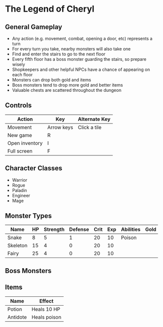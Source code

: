 # The Legend of Cheryl

## General Gameplay

* Any action (e.g. movement, combat, opening a door, etc) represents a turn
* For every turn you take, nearby monsters will also take one
* Find and enter the stairs to go to the next floor
* Every fifth floor has a boss monster guarding the stairs, so prepare wisely
* Shopkeepers and other helpful NPCs have a chance of appearing on each floor
* Monsters can drop both gold and items
* Boss monsters tend to drop more gold and better items
* Valuable chests are scattered throughout the dungeon

## Controls

| Action         | Key        | Alternate Key |
| ---            | ---        | ---           |
| Movement       | Arrow keys | Click a tile  |
| New game       | R          |               |
| Open inventory | I          |               |
| Full screen    | F          |               |

## Character Classes

* Warrior
* Rogue
* Paladin
* Engineer
* Mage

## Monster Types

| Name     | HP  | Strength | Defense | Crit | Exp | Abilities | Gold | Loot |
| ---      | --- | ---      | ---     | ---  | --- | ---       | ---  | ---  |
| Snake    | 8   | 5        | 1       | 20   | 10  | Poison    |      |      |
| Skeleton | 15  | 4        | 0       | 20   | 10  |           |      |      |
| Fairy    | 25  | 4        | 0       | 20   | 10  |           |      |      |

## Boss Monsters

## Items

| Name     | Effect       |
| ---      | ---          |
| Potion   | Heals 10 HP  |
| Antidote | Heals poison |


